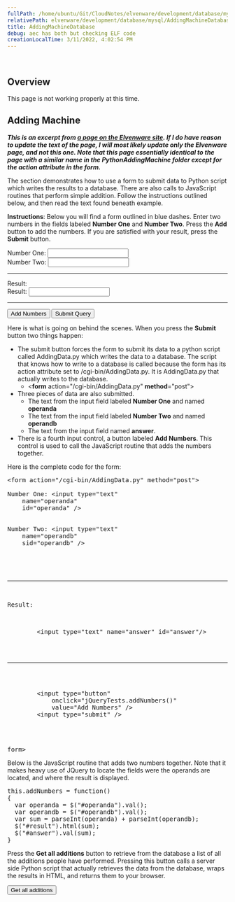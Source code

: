 ```yaml
---
fullPath: /home/ubuntu/Git/CloudNotes/elvenware/development/database/mysql/AddingMachineDatabase.md
relativePath: elvenware/development/database/mysql/AddingMachineDatabase.md
title: AddingMachineDatabase
debug: aec has both but checking ELF code
creationLocalTime: 3/11/2022, 4:02:54 PM
---
```


<!-- toc -->
<!-- tocstop -->

﻿<script src="/charlie/development/web/Scripts/MyJQueryTests.js"></script>

## Overview

This page is not working properly at this time.

## Adding Machine

**_This is an excerpt from [a page on the Elvenware site](http://www.elvenware.com/charlie/development/web/JavaScript/JQueryBasic.html#adding). If I do have reason to update the text of the page, I will most likely update only the Elvenware page, and not this one. Note that this page essentially identical to the page with a similar name in the PythonAddingMachine folder except for the action attribute in the form._**

The section demonstrates how to use a form to submit data to Python script which writes the results to a database. There are also calls to JavaScript routines that perform simple addition. Follow the instructions outlined below, and then read the text found beneath example.

**Instructions**: Below you will find a form outlined in blue dashes. Enter two numbers in the fields labeled **Number One** and **Number Two**. Press the **Add** button to add the numbers. If you are satisfied with your result, press the **Submit** button.

<form action="/cgi-bin/AddingData.py" method="post">

<div class="addForm">Number One: <input id="operanda" name="operanda" type="text"></div>

<div class="addForm">Number Two: <input id="operandb" name="operandb" type="text"></div>

<div>

* * *

<div><span class="addForm">Result</span>:<span id="result"></span>

<div><span class="addForm">Result</span>: <input id="answer" name="answer" type="text"></div>

</div>

* * *

<div><input onclick="jQueryTests.addNumbers()" type="button" value="Add Numbers"> <input type="submit" value="Submit Query"></div>

</div>

</form>

Here is what is going on behind the scenes. When you press the **Submit** button two things happen:

*   The submit button forces the form to submit its data to a python script called AddingData.py which writes the data to a database. The script that knows how to write to a database is called because the form has its action attribute set to /cgi-bin/AddingData.py. It is AddingData.py that actually writes to the database.
    *   <**form** action="/cgi-bin/AddingData.py" **method**="post">
*   Three pieces of data are also submitted.
    *   The text from the input field labeled **Number One** and named **operanda**
    *   The text from the input field labeled **Number Two** and named **operandb**
    *   The text from the input field named **answer**.
*   There is a fourth input control, a button labeled **Add Numbers**. This control is used to call the JavaScript routine that adds the numbers together.

Here is the complete code for the form:

<pre class="code"><<span class="brown">form</span> action="/cgi-bin/AddingData.py" method="post">
  <div>Number One: <<span class="brown">input</span> type="text" 
  	name="operanda" 
  	id="operanda" /></div>
  <div>Number Two: <<span class="brown">input</span> type="text" 
  	name="operandb" 
  	sid="operandb" /></div>
  <div>
	<hr>
	<div><span>Result</span>: 
		<p id="result"></p>
		<<span class="brown">input</span> type="text" name="answer" id="answer"/>
	</div>
	<hr>
	<div>
		<<span class="brown">input</span> type="button" 
			onclick="jQueryTests.addNumbers()" 
			value="Add Numbers" />
		<<span class="brown">input</span> type="submit" />
	</div>
  </div>
</<span class="brown">form</span>></pre>

Below is the JavaScript routine that adds two numbers together. Note that it makes heavy use of JQuery to locate the fields were the operands are located, and where the result is displayed.

<pre class="code">this.addNumbers = function()
{
  var operanda = $("#operanda").val();
  var operandb = $("#operandb").val();
  var sum = parseInt(operanda) + parseInt(operandb);
  $("#result").html(sum);
  $("#answer").val(sum);
}</pre>

Press the **Get all additions** button to retrieve from the database a list of all the additions people have performed. Pressing this button calls a server side Python script that actually retrieves the data from the database, wraps the results in HTML, and returns them to your browser.

<form action="/cgi-bin/AddingMachineDataReader.py" method="post"><input type="submit" value="Get all additions"></form>
